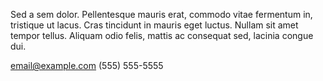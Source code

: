 Sed a sem dolor. Pellentesque mauris erat, commodo vitae fermentum in, tristique ut lacus. Cras tincidunt in mauris eget luctus. Nullam sit amet tempor tellus. Aliquam odio felis, mattis ac consequat sed, lacinia congue dui.

email@example.com
(555) 555-5555
